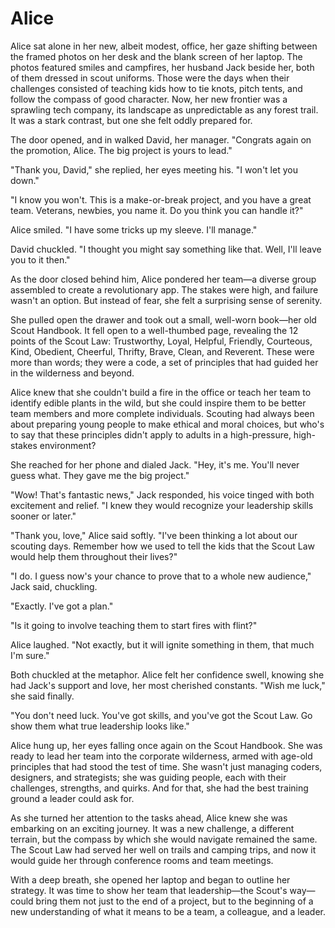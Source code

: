 # Alice

Alice sat alone in her new, albeit modest, office, her gaze shifting between the framed photos on her desk and the blank screen of her laptop. The photos featured smiles and campfires, her husband Jack beside her, both of them dressed in scout uniforms. Those were the days when their challenges consisted of teaching kids how to tie knots, pitch tents, and follow the compass of good character. Now, her new frontier was a sprawling tech company, its landscape as unpredictable as any forest trail. It was a stark contrast, but one she felt oddly prepared for.

The door opened, and in walked David, her manager. "Congrats again on the promotion, Alice. The big project is yours to lead."

"Thank you, David," she replied, her eyes meeting his. "I won't let you down."

"I know you won't. This is a make-or-break project, and you have a great team. Veterans, newbies, you name it. Do you think you can handle it?"

Alice smiled. "I have some tricks up my sleeve. I'll manage."

David chuckled. "I thought you might say something like that. Well, I'll leave you to it then."

As the door closed behind him, Alice pondered her team—a diverse group assembled to create a revolutionary app. The stakes were high, and failure wasn't an option. But instead of fear, she felt a surprising sense of serenity.

She pulled open the drawer and took out a small, well-worn book—her old Scout Handbook. It fell open to a well-thumbed page, revealing the 12 points of the Scout Law: Trustworthy, Loyal, Helpful, Friendly, Courteous, Kind, Obedient, Cheerful, Thrifty, Brave, Clean, and Reverent. These were more than words; they were a code, a set of principles that had guided her in the wilderness and beyond.

Alice knew that she couldn't build a fire in the office or teach her team to identify edible plants in the wild, but she could inspire them to be better team members and more complete individuals. Scouting had always been about preparing young people to make ethical and moral choices, but who's to say that these principles didn't apply to adults in a high-pressure, high-stakes environment?

She reached for her phone and dialed Jack. "Hey, it's me. You'll never guess what. They gave me the big project."

"Wow! That's fantastic news," Jack responded, his voice tinged with both excitement and relief. "I knew they would recognize your leadership skills sooner or later."

"Thank you, love," Alice said softly. "I've been thinking a lot about our scouting days. Remember how we used to tell the kids that the Scout Law would help them throughout their lives?"

"I do. I guess now's your chance to prove that to a whole new audience," Jack said, chuckling.

"Exactly. I've got a plan."

"Is it going to involve teaching them to start fires with flint?"

Alice laughed. "Not exactly, but it will ignite something in them, that much I'm sure."

Both chuckled at the metaphor. Alice felt her confidence swell, knowing she had Jack's support and love, her most cherished constants. "Wish me luck," she said finally.

"You don't need luck. You've got skills, and you've got the Scout Law. Go show them what true leadership looks like."

Alice hung up, her eyes falling once again on the Scout Handbook. She was ready to lead her team into the corporate wilderness, armed with age-old principles that had stood the test of time. She wasn't just managing coders, designers, and strategists; she was guiding people, each with their challenges, strengths, and quirks. And for that, she had the best training ground a leader could ask for.

As she turned her attention to the tasks ahead, Alice knew she was embarking on an exciting journey. It was a new challenge, a different terrain, but the compass by which she would navigate remained the same. The Scout Law had served her well on trails and camping trips, and now it would guide her through conference rooms and team meetings.

With a deep breath, she opened her laptop and began to outline her strategy. It was time to show her team that leadership—the Scout's way—could bring them not just to the end of a project, but to the beginning of a new understanding of what it means to be a team, a colleague, and a leader.

